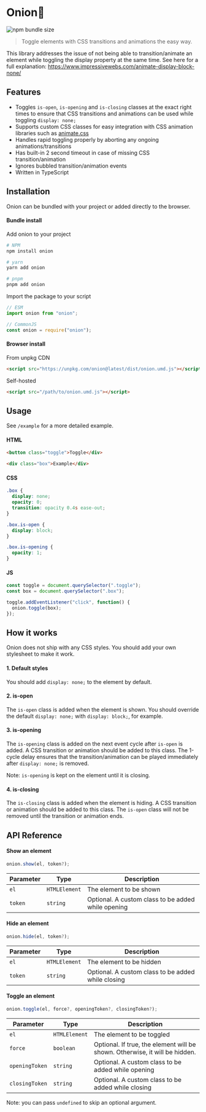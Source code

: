 # Onion🧅

![npm bundle size](https://img.shields.io/bundlephobia/min/onion?style=flat-square)

> Toggle elements with CSS transitions and animations the easy way.

This library addresses the issue of not being able to transition/animate an element while toggling the display property at the same time. See here for a full explanation: https://www.impressivewebs.com/animate-display-block-none/

## Features

- Toggles `is-open`, `is-opening` and `is-closing` classes at the exact right times to ensure that CSS transitions and animations can be used while toggling `display: none;`
- Supports custom CSS classes for easy integration with CSS animation libraries such as [animate.css](https://animate.style/)
- Handles rapid toggling properly by aborting any ongoing animations/transitions
- Has built-in 2 second timeout in case of missing CSS transition/animation
- Ignores bubbled transition/animation events
- Written in TypeScript

## Installation

Onion can be bundled with your project or added directly to the browser.

#### Bundle install

Add onion to your project

```bash
# NPM
npm install onion

# yarn
yarn add onion

# pnpm
pnpm add onion
```

Import the package to your script

```js
// ESM
import onion from "onion";

// CommonJS
const onion = require("onion");
```

#### Browser install

From unpkg CDN

```html
<script src="https://unpkg.com/onion@latest/dist/onion.umd.js"></script>
```

Self-hosted

```html
<script src="/path/to/onion.umd.js"></script>
```

## Usage

See `/example` for a more detailed example.

#### HTML

```html
<button class="toggle">Toggle</div>

<div class="box">Example</div>
```

#### CSS

```css
.box {
  display: none;
  opacity: 0;
  transition: opacity 0.4s ease-out;
}

.box.is-open {
  display: block;
}

.box.is-opening {
  opacity: 1;
}
```

#### JS

```js
const toggle = document.querySelector(".toggle");
const box = document.querySelector(".box");

toggle.addEventListener("click", function() {
  onion.toggle(box);
});
```

## How it works

Onion does not ship with any CSS styles. You should add your own stylesheet to make it work.

#### 1. Default styles

You should add `display: none;` to the element by default.

#### 2. is-open

The `is-open` class is added when the element is shown. You should override the default `display: none;` with `display: block;`, for example.

#### 3. is-opening

The `is-opening` class is added on the next event cycle after `is-open` is added. A CSS transition or animation should be added to this class. The 1-cycle delay ensures that the transition/animation can be played immediately after `display: none;` is removed.

Note: `is-opening` is kept on the element until it is closing.

#### 4. is-closing

The `is-closing` class is added when the element is hiding. A CSS transition or animation should be added to this class. The `is-open` class will not be removed until the transition or animation ends.


## API Reference

#### Show an element

```js
onion.show(el, token?);
```

| Parameter | Type | Description |
| --------- | ---- | ----------- |
| `el` | `HTMLElement` | The element to be shown |
| `token` | `string` | Optional. A custom class to be added while opening |

#### Hide an element

```js
onion.hide(el, token?);
```

| Parameter | Type | Description |
| --------- | ---- | ----------- |
| `el` | `HTMLElement` | The element to be hidden |
| `token` | `string` | Optional. A custom class to be added while closing |

#### Toggle an element

```js
onion.toggle(el, force?, openingToken?, closingToken?);
```

| Parameter | Type | Description |
| --------- | ---- | ----------- |
| `el` | `HTMLElement` | The element to be toggled |
| `force` | `boolean` | Optional. If true, the element will be shown. Otherwise, it will be hidden. |
| `openingToken` | `string` | Optional. A custom class to be added while opening |
| `closingToken` | `string` | Optional. A custom class to be added while closing |

Note: you can pass `undefined` to skip an optional argument.
